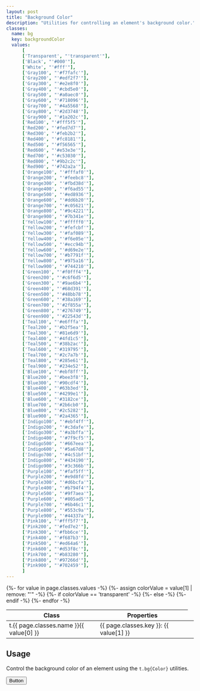```yaml
---
layout: post
title: "Background Color"
description: "Utilities for controlling an element's background color."
classes:
  name: bg
  key: backgroundColor
  values: 
      [
      ['Transparent', "'transparent'"],
      ['Black', "'#000'"],
      ['White', "'#fff'"],
      ['Gray100', "'#f7fafc'"],
      ['Gray200', "'#edf2f7'"],
      ['Gray300', "'#e2e8f0'"],
      ['Gray400', "'#cbd5e0'"],
      ['Gray500', "'#a0aec0'"],
      ['Gray600', "'#718096'"],
      ['Gray700', "'#4a5568'"],
      ['Gray800', "'#2d3748'"],
      ['Gray900', "'#1a202c'"],
      ['Red100', "'#fff5f5'"],
      ['Red200', "'#fed7d7'"],
      ['Red300', "'#feb2b2'"],
      ['Red400', "'#fc8181'"],
      ['Red500', "'#f56565'"],
      ['Red600', "'#e53e3e'"],
      ['Red700', "'#c53030'"],
      ['Red800', "'#9b2c2c'"],
      ['Red900', "'#742a2a'"],
      ['Orange100', "'#fffaf0'"],
      ['Orange200', "'#feebc8'"],
      ['Orange300', "'#fbd38d'"],
      ['Orange400', "'#f6ad55'"],
      ['Orange500', "'#ed8936'"],
      ['Orange600', "'#dd6b20'"],
      ['Orange700', "'#c05621'"],
      ['Orange800', "'#9c4221'"],
      ['Orange900', "'#7b341e'"],
      ['Yellow100', "'#fffff0'"],
      ['Yellow200', "'#fefcbf'"],
      ['Yellow300', "'#faf089'"],
      ['Yellow400', "'#f6e05e'"],
      ['Yellow500', "'#ecc94b'"],
      ['Yellow600', "'#d69e2e'"],
      ['Yellow700', "'#b7791f'"],
      ['Yellow800', "'#975a16'"],
      ['Yellow900', "'#744210'"],
      ['Green100', "'#f0fff4'"],
      ['Green200', "'#c6f6d5'"],
      ['Green300', "'#9ae6b4'"],
      ['Green400', "'#68d391'"],
      ['Green500', "'#48bb78'"],
      ['Green600', "'#38a169'"],
      ['Green700', "'#2f855a'"],
      ['Green800', "'#276749'"],
      ['Green900', "'#22543d'"],
      ['Teal100', "'#e6fffa'"],
      ['Teal200', "'#b2f5ea'"],
      ['Teal300', "'#81e6d9'"],
      ['Teal400', "'#4fd1c5'"],
      ['Teal500', "'#38b2ac'"],
      ['Teal600', "'#319795'"],
      ['Teal700', "'#2c7a7b'"],
      ['Teal800', "'#285e61'"],
      ['Teal900', "'#234e52'"],
      ['Blue100', "'#ebf8ff'"],
      ['Blue200', "'#bee3f8'"],
      ['Blue300', "'#90cdf4'"],
      ['Blue400', "'#63b3ed'"],
      ['Blue500', "'#4299e1'"],
      ['Blue600', "'#3182ce'"],
      ['Blue700', "'#2b6cb0'"],
      ['Blue800', "'#2c5282'"],
      ['Blue900', "'#2a4365'"],
      ['Indigo100', "'#ebf4ff'"],
      ['Indigo200', "'#c3dafe'"],
      ['Indigo300', "'#a3bffa'"],
      ['Indigo400', "'#7f9cf5'"],
      ['Indigo500', "'#667eea'"],
      ['Indigo600', "'#5a67d8'"],
      ['Indigo700', "'#4c51bf'"],
      ['Indigo800', "'#434190'"],
      ['Indigo900', "'#3c366b'"],
      ['Purple100', "'#faf5ff'"],
      ['Purple200', "'#e9d8fd'"],
      ['Purple300', "'#d6bcfa'"],
      ['Purple400', "'#b794f4'"],
      ['Purple500', "'#9f7aea'"],
      ['Purple600', "'#805ad5'"],
      ['Purple700', "'#6b46c1'"],
      ['Purple800', "'#553c9a'"],
      ['Purple900', "'#44337a'"],
      ['Pink100', "'#fff5f7'"],
      ['Pink200', "'#fed7e2'"],
      ['Pink300', "'#fbb6ce'"],
      ['Pink400', "'#f687b3'"],
      ['Pink500', "'#ed64a6'"],
      ['Pink600', "'#d53f8c'"],
      ['Pink700', "'#b83280'"],
      ['Pink800', "'#97266d'"],
      ['Pink900', "'#702459'"],
      ]
---
```


<div class="mt-0 border-t border-b border-gray-300 overflow-hidden relative">
<div class="lg:max-h-sm overflow-y-auto scrollbar-w-2 scrollbar-track-gray-lighter scrollbar-thumb-rounded scrollbar-thumb-gray scrolling-touch">
<table class="w-full text-left table-collapse mb-0">
    <thead>
    <tr>
    <th class="text-sm font-semibold text-gray-700 p-2 bg-gray-100">Class</th>
    <th colspan="2" class="text-sm font-semibold text-gray-700 p-2 bg-gray-100">Properties</th>
    </tr>
    </thead>
    <tbody class="align-baseline">
    {%- for value in page.classes.values -%}
        <tr>
        <td class="p-2 border-t border-gray-300 font-mono text-xs text-purple-700 whitespace-no-wrap"><span class="rnt-object">t</span>.{{ page.classes.name }}{{ value[0] }}</td>
        <td class="p-2 border-t border-gray-300 font-mono text-xs text-blue-700 whitespace-pre">{{ page.classes.key }}: {{ value[1] }}</td>
        {%- assign colorValue = value[1] | remove: "'"  -%}
        {%- if colorValue == 'transparent' -%}
            <td class="w-24 p-2 font-mono text-xs text-blue-700 whitespace-pre" style="background-image: url('https://tailwindcss.com/img/transparent-bg.svg');"></td>
        {%- else -%}
            <td class="w-24 p-2 font-mono text-xs text-blue-700 whitespace-pre" style="background-color: {{ colorValue }}"></td>
        {%- endif -%}
        </tr>
    {%- endfor -%}
    </tbody>
</table>
</div>
</div>

## Usage

Control the background color of an element using the <code class="language-plaintext"><span class="rnt-object">t</span>.bg{Color}</code> utilities.


<button type="button" class="bg-blue-500 text-white font-semibold px-4 py-2 rounded">
  Button
</button>




